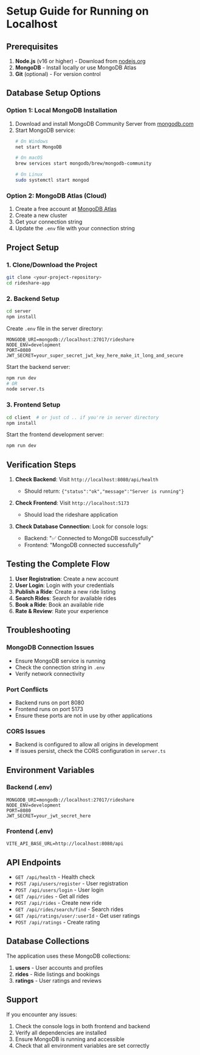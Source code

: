 
# Setup Guide for Running on Localhost

## Prerequisites
1. **Node.js** (v16 or higher) - Download from [nodejs.org](https://nodejs.org/)
2. **MongoDB** - Install locally or use MongoDB Atlas
3. **Git** (optional) - For version control

## Database Setup Options

### Option 1: Local MongoDB Installation
1. Download and install MongoDB Community Server from [mongodb.com](https://www.mongodb.com/try/download/community)
2. Start MongoDB service:
   ```bash
   # On Windows
   net start MongoDB
   
   # On macOS
   brew services start mongodb/brew/mongodb-community
   
   # On Linux
   sudo systemctl start mongod
   ```

### Option 2: MongoDB Atlas (Cloud)
1. Create a free account at [MongoDB Atlas](https://www.mongodb.com/atlas)
2. Create a new cluster
3. Get your connection string
4. Update the `.env` file with your connection string

## Project Setup

### 1. Clone/Download the Project
```bash
git clone <your-project-repository>
cd rideshare-app
```

### 2. Backend Setup
```bash
cd server
npm install
```

Create `.env` file in the server directory:
```env
MONGODB_URI=mongodb://localhost:27017/rideshare
NODE_ENV=development
PORT=8080
JWT_SECRET=your_super_secret_jwt_key_here_make_it_long_and_secure
```

Start the backend server:
```bash
npm run dev
# OR
node server.ts
```

### 3. Frontend Setup
```bash
cd client  # or just cd .. if you're in server directory
npm install
```

Start the frontend development server:
```bash
npm run dev
```

## Verification Steps

1. **Check Backend**: Visit `http://localhost:8080/api/health`
   - Should return: `{"status":"ok","message":"Server is running"}`

2. **Check Frontend**: Visit `http://localhost:5173`
   - Should load the rideshare application

3. **Check Database Connection**: Look for console logs:
   - Backend: "✅ Connected to MongoDB successfully"
   - Frontend: "MongoDB connected successfully"

## Testing the Complete Flow

1. **User Registration**: Create a new account
2. **User Login**: Login with your credentials
3. **Publish a Ride**: Create a new ride listing
4. **Search Rides**: Search for available rides
5. **Book a Ride**: Book an available ride
6. **Rate & Review**: Rate your experience

## Troubleshooting

### MongoDB Connection Issues
- Ensure MongoDB service is running
- Check the connection string in `.env`
- Verify network connectivity

### Port Conflicts
- Backend runs on port 8080
- Frontend runs on port 5173
- Ensure these ports are not in use by other applications

### CORS Issues
- Backend is configured to allow all origins in development
- If issues persist, check the CORS configuration in `server.ts`

## Environment Variables

### Backend (.env)
```env
MONGODB_URI=mongodb://localhost:27017/rideshare
NODE_ENV=development
PORT=8080
JWT_SECRET=your_jwt_secret_here
```

### Frontend (.env)
```env
VITE_API_BASE_URL=http://localhost:8080/api
```

## API Endpoints

- `GET /api/health` - Health check
- `POST /api/users/register` - User registration
- `POST /api/users/login` - User login
- `GET /api/rides` - Get all rides
- `POST /api/rides` - Create new ride
- `GET /api/rides/search/find` - Search rides
- `GET /api/ratings/user/:userId` - Get user ratings
- `POST /api/ratings` - Create rating

## Database Collections

The application uses these MongoDB collections:
1. **users** - User accounts and profiles
2. **rides** - Ride listings and bookings
3. **ratings** - User ratings and reviews

## Support

If you encounter any issues:
1. Check the console logs in both frontend and backend
2. Verify all dependencies are installed
3. Ensure MongoDB is running and accessible
4. Check that all environment variables are set correctly
